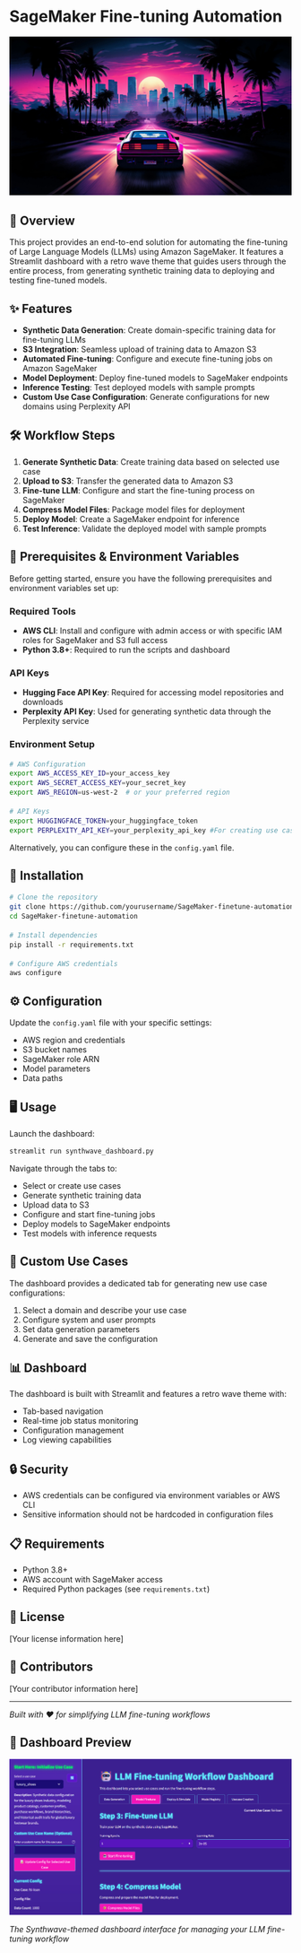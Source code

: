 # SageMaker Fine-tuning Automation

![Retro Wave Theme](./vibe_themes/car-outrun-synthwave-city-building-sunset-palm-tree-digital-art-4k-wallpaper-uhdpaper.com-275@0@j.jpg)

## 🚀 Overview

This project provides an end-to-end solution for automating the fine-tuning of Large Language Models (LLMs) using Amazon SageMaker. It features a Streamlit dashboard with a retro wave theme that guides users through the entire process, from generating synthetic training data to deploying and testing fine-tuned models.

## ✨ Features

- **Synthetic Data Generation**: Create domain-specific training data for fine-tuning LLMs
- **S3 Integration**: Seamless upload of training data to Amazon S3
- **Automated Fine-tuning**: Configure and execute fine-tuning jobs on Amazon SageMaker
- **Model Deployment**: Deploy fine-tuned models to SageMaker endpoints
- **Inference Testing**: Test deployed models with sample prompts
- **Custom Use Case Configuration**: Generate configurations for new domains using Perplexity API

## 🛠️ Workflow Steps

1. **Generate Synthetic Data**: Create training data based on selected use case
2. **Upload to S3**: Transfer the generated data to Amazon S3
3. **Fine-tune LLM**: Configure and start the fine-tuning process on SageMaker
4. **Compress Model Files**: Package model files for deployment
5. **Deploy Model**: Create a SageMaker endpoint for inference
6. **Test Inference**: Validate the deployed model with sample prompts

## 🔑 Prerequisites & Environment Variables

Before getting started, ensure you have the following prerequisites and environment variables set up:

### Required Tools
- **AWS CLI**: Install and configure with admin access or with specific IAM roles for SageMaker and S3 full access
- **Python 3.8+**: Required to run the scripts and dashboard

### API Keys
- **Hugging Face API Key**: Required for accessing model repositories and downloads
- **Perplexity API Key**: Used for generating synthetic data through the Perplexity service

### Environment Setup
```bash
# AWS Configuration
export AWS_ACCESS_KEY_ID=your_access_key
export AWS_SECRET_ACCESS_KEY=your_secret_key
export AWS_REGION=us-west-2  # or your preferred region

# API Keys
export HUGGINGFACE_TOKEN=your_huggingface_token 
export PERPLEXITY_API_KEY=your_perplexity_api_key #For creating use case data config files. Not necessary for exploring the application because there are several pre-generated use case data config files available in the usecase_data folder.
```

Alternatively, you can configure these in the `config.yaml` file.

## 🔧 Installation

```bash
# Clone the repository
git clone https://github.com/yourusername/SageMaker-finetune-automation.git
cd SageMaker-finetune-automation

# Install dependencies
pip install -r requirements.txt

# Configure AWS credentials
aws configure
```

## ⚙️ Configuration

Update the `config.yaml` file with your specific settings:

- AWS region and credentials
- S3 bucket names
- SageMaker role ARN
- Model parameters
- Data paths

## 🖥️ Usage

Launch the dashboard:

```bash
streamlit run synthwave_dashboard.py
```

Navigate through the tabs to:
- Select or create use cases
- Generate synthetic training data
- Upload data to S3
- Configure and start fine-tuning jobs
- Deploy models to SageMaker endpoints
- Test models with inference requests

## 🌟 Custom Use Cases

The dashboard provides a dedicated tab for generating new use case configurations:

1. Select a domain and describe your use case
2. Configure system and user prompts
3. Set data generation parameters
4. Generate and save the configuration

## 📊 Dashboard

The dashboard is built with Streamlit and features a retro wave theme with:
- Tab-based navigation
- Real-time job status monitoring
- Configuration management
- Log viewing capabilities

## 🔒 Security

- AWS credentials can be configured via environment variables or AWS CLI
- Sensitive information should not be hardcoded in configuration files

## 📋 Requirements

- Python 3.8+
- AWS account with SageMaker access
- Required Python packages (see `requirements.txt`)

## 📝 License

[Your license information here]

## 👥 Contributors

[Your contributor information here]

---

*Built with ❤️ for simplifying LLM fine-tuning workflows*

## 📸 Dashboard Preview

![Synthwave Dashboard Preview](./vibe_themes/dashboard_image.jpg)

*The Synthwave-themed dashboard interface for managing your LLM fine-tuning workflow*
